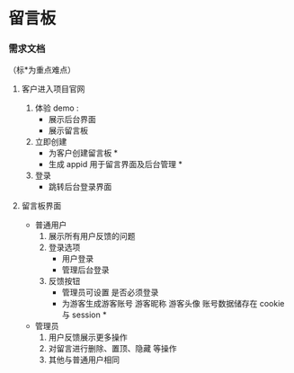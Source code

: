 # 留言板

### 需求文档

（标\*为重点难点）

1. 客户进入项目官网

   1. 体验 demo :
      - 展示后台界面
      - 展示留言板
   1. 立即创建
      - 为客户创建留言板 \*
      - 生成 appid 用于留言界面及后台管理 \*
   1. 登录
      - 跳转后台登录界面

2. 留言板界面

   - 普通用户
     1. 展示所有用户反馈的问题
     2. 登录选项
        - 用户登录
        - 管理后台登录
     3. 反馈按钮
        - 管理员可设置 是否必须登录
        - 为游客生成游客账号 游客昵称 游客头像 账号数据储存在 cookie 与 session \*
   - 管理员
     1. 用户反馈展示更多操作
     2. 对留言进行删除、置顶、隐藏 等操作
     3. 其他与普通用户相同
